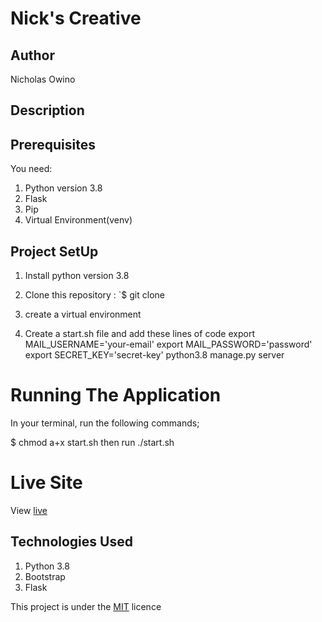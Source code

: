 # Nick's Creative

## Author
Nicholas Owino

## Description


## Prerequisites
You need:

1. Python version 3.8
2. Flask
3. Pip
4. Virtual Environment(venv)


## Project SetUp
1. Install python version 3.8
1. Clone this repository :  `$ git clone
1. create  a virtual environment 

1. Create a start.sh file and add these lines of code
    export MAIL_USERNAME='your-email'
    export MAIL_PASSWORD='password'
    export SECRET_KEY='secret-key'
    python3.8 manage.py server

# Running The Application
In your terminal, run the following commands;
 
 $ chmod a+x start.sh
 then run ./start.sh

# Live Site 
View [live](https://nickscreative.herokuapp.com//)

## Technologies Used
1. Python 3.8
2. Bootstrap
3. Flask

This project is under the  [MIT](LICENSE) licence

